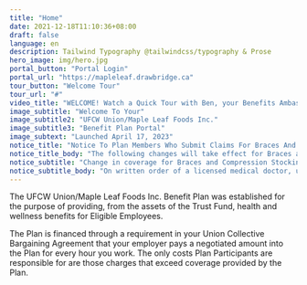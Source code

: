 ```yaml
---
title: "Home"
date: 2021-12-18T11:10:36+08:00
draft: false
language: en
description: Tailwind Typography @tailwindcss/typography & Prose
hero_image: img/hero.jpg
portal_button: "Portal Login"
portal_url: "https://mapleleaf.drawbridge.ca"
tour_button: "Welcome Tour"
tour_url: "#"
video_title: "WELCOME! Watch a Quick Tour with Ben, your Benefits Ambassador"
image_subtitle: "Welcome To Your"
image_subtitle2: "UFCW Union/Maple Leaf Foods Inc."
image_subtitle3: "Benefit Plan Portal"
image_subtext: "Launched April 17, 2023"
notice_title: "Notice To Plan Members Who Submit Claims For Braces And Compression Stockings"
notice_title_body: "The following changes will take effect for Braces and Compression Stockings for supplies obtained on or after July 1, 2023."
notice_subtitle: "Change in coverage for Braces and Compression Stockings:"
notice_subtitle_body: "On written order of a licensed medical doctor, up to a maximum of $400 per calendar year for braces, including compression stockings. For all Braces and Compression Stockings, claims must first be submitted to WSIB/WCB or any other available provincial program prior to submission to the Plan. Proof of denial or reimbursement from all other sources must be provided to the Administrator at the time of claim submission."
--- 
```


The UFCW Union/Maple Leaf Foods Inc. Benefit Plan was established for the purpose of providing, from the assets of the Trust Fund, health and wellness benefits for Eligible Employees.

The Plan is financed through a requirement in your Union Collective Bargaining Agreement that your employer pays a negotiated amount into the Plan for every hour you work. The only costs Plan Participants are responsible for are those charges that exceed coverage provided by the Plan.
